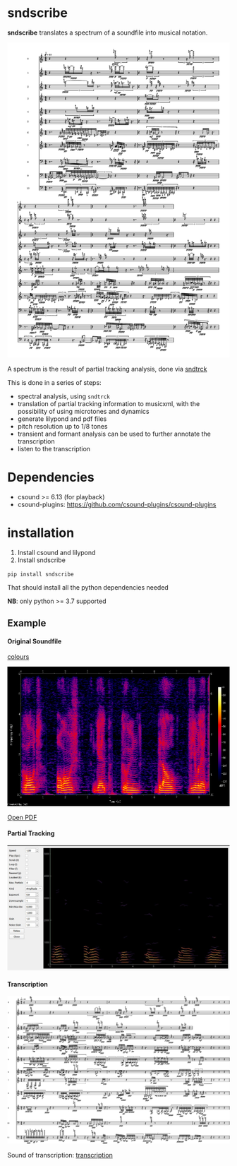# sndscribe

**sndscribe** translates a spectrum of a soundfile into musical notation.

![](pics/count3.png)


A spectrum is the result of partial tracking analysis, done via
[sndtrck](https://github.com/gesellkammer/sndtrck)

This is done in a series of steps:

* spectral analysis, using `sndtrck`
* translation of partial tracking information to musicxml, with the
  possibility of using microtones and dynamics
* generate lilypond and pdf files
* pitch resolution up to 1/8 tones
* transient and formant analysis can be used to further annotate the transcription
* listen to the transcription

# Dependencies

* csound >= 6.13 (for playback)
* csound-plugins: https://github.com/csound-plugins/csound-plugins

# installation

1) Install csound and lilypond
2) Install sndscribe

`pip install sndscribe`

That should install all the python dependencies needed

**NB**: only python >= 3.7 supported
  
## Example

#### Original Soundfile

[colours](examples/colours-slower-mono.mp3?raw=true)

![](examples/colours-slower-mono.png)

[Open PDF](examples/colours-slower-mono-transcr.pdf)

#### Partial Tracking

![](examples/colours-slower-mono-transcr.jpg)

#### Transcription

![](examples/colours-slower-mono-transcr.pdf.png)

Sound of transcription: [transcription](examples/colours-slower-mono-transcr.mp3?raw=true)
